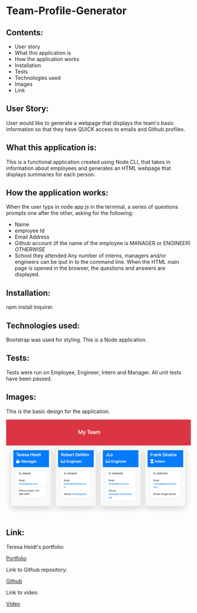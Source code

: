 # Team-Profile-Generator
## Contents:
* User story
* What this application is
* How the application works
* Installation 
* Tests
* Technologies used
* Images
* Link
## User Story:
User would like to generate a webpage that displays the team's basic information so that they have QUICK access to emails and Github profiles. 
## What this application is:
This is a functional application created using Node CLI, that takes in information about employees and generates an HTML webpage that displays summaries for each person. 
## How the application works:
When the user typs in node app.js in the terminal, a series of questions prompts one after the other, asking for the following:
- Name
- employee Id
- Email Address 
- Github account (if the name of the employee is MANAGER or ENGINEER)
    *OTHERWISE*
- School they attended
Any number of interns, managers and/or engineers can be iput in to the command line.
When the HTML main page is opened in the browser, the questions and answers are displayed.
## Installation:
npm install Inquirer.
## Technologies used:
Bootstrap was used for styling. 
This is a Node application.
## Tests:
Tests were run on Employee, Engineer, Intern and Manager. All unit tests have been passed.
## Images:
This is the basic design for the application.

![screenshot](assets/look.png)

## Link:
Teresa Heidt's portfolio: 

[Portfolio](https://teresaheidt.github.io/TH-Portfolio/)

Link to Github repository:

[Github](https://github.com/teresaheidt/Team-Profile-Generator)

Link to video:

[Video](https://drive.google.com/file/d/1XoRWKUcK-bR9ivZi477C_3ss-nVr6_cX/view?usp=sharing)
